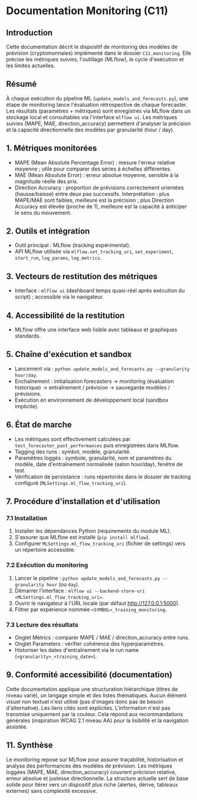 # Documentation Monitoring (C11)

## Introduction
Cette documentation décrit le dispositif de monitoring des modèles de prévision (cryptomonnaies) implémenté dans le dossier `C11_monitoring`. Elle précise les métriques suivies, l'outillage (MLflow), le cycle d'exécution et les limites actuelles. 

## Résumé
À chaque exécution du pipeline ML (`update_models_and_forecasts.py`), une étape de monitoring lance l'évaluation rétrospective de chaque forecaster. Les résultats (paramètres + métriques) sont enregistrés via MLflow dans un stockage local et consultables via l'interface `mlflow ui`. Les métriques suivies (MAPE, MAE, direction_accuracy) permettent d'analyser la précision et la capacité directionnelle des modèles par granularité (hour / day).

## 1. Métriques monitorées
- MAPE (Mean Absolute Percentage Error) : mesure l'erreur relative moyenne ; utile pour comparer des séries à échelles différentes.
- MAE (Mean Absolute Error) : erreur absolue moyenne, sensible à la magnitude réelle des prix.
- Direction Accuracy : proportion de prévisions correctement orientées (hausse/baisse) entre deux pas successifs.
Interprétation : plus MAPE/MAE sont faibles, meilleure est la précision ; plus Direction Accuracy est élevée (proche de 1), meilleure est la capacité à anticiper le sens du mouvement.

## 2. Outils et intégration
- Outil principal : MLflow (tracking expérimental).
- API MLflow utilisée via `mlflow.set_tracking_uri`, `set_experiment`, `start_run`, `log_params`, `log_metrics`.

## 3. Vecteurs de restitution des métriques
- Interface : `mlflow ui` (dashboard temps quasi-réel après exécution du script) ; accessible via le navigateur.

## 4. Accessibilité de la restitution
- MLflow offre une interface web lisible avec tableaux et graphiques standards.

## 5. Chaîne d'exécution et sandbox
- Lancement via : `python update_models_and_forecasts.py --granularity hour|day`.
- Enchaînement : initialisation forecasters -> monitoring (évaluation historique) -> entraînement / prévision -> sauvegarde modèles / prévisions.
- Exécution en environnement de développement local (sandbox implicite).

## 6. État de marche
- Les métriques sont effectivement calculées par `test_forecaster_past_performances` puis enregistrées dans MLflow.
- Tagging des runs : symbol, modèle, granularité.
- Paramètres loggés : symbole, granularité, nom et paramètres du modèle, date d'entraînement normalisée (selon hour/day), fenêtre de test.
- Vérification de persistance : runs répertoriés dans le dossier de tracking configuré (`MLSettings.ml_flow_tracking_uri`).

## 7. Procédure d'installation et d'utilisation
### 7.1 Installation
1. Installer les dépendances Python (requirements du module ML).
2. S'assurer que MLflow est installé (`pip install mlflow`).
3. Configurer `MLSettings.ml_flow_tracking_uri` (fichier de settings) vers un répertoire accessible.
### 7.2 Exécution du monitoring
1. Lancer le pipeline : `python update_models_and_forecasts.py --granularity hour` (ou `day`).
2. Démarrer l'interface : `mlflow ui --backend-store-uri <MLSettings.ml_flow_tracking_uri>`.
3. Ouvrir le navigateur à l'URL locale (par défaut http://127.0.0.1:5000).
4. Filtrer par expérience nommée `<SYMBOL>_training_monitoring`.
### 7.3 Lecture des résultats
- Onglet Metrics : comparer MAPE / MAE / direction_accuracy entre runs.
- Onglet Parameters : vérifier cohérence des hyperparamètres.
- Historiser les dates d'entraînement via le run name (`<granularity>_<training_date>`).

## 9. Conformité accessibilité (documentation)
Cette documentation applique une structuration hiérarchique (titres de niveau varié), un langage simple et des listes thématiques. Aucun élément visuel non textuel n'est utilisé (pas d'images donc pas de besoin d'alternative). Les liens cités sont explicites. L'information n'est pas transmise uniquement par la couleur. Cela répond aux recommandations générales (inspiration WCAG 2.1 niveau AA) pour la lisibilité et la navigation assistée.

## 11. Synthèse
Le monitoring repose sur MLflow pour assurer traçabilité, historisation et analyse des performances des modèles de prévision. Les métriques loggées (MAPE, MAE, direction_accuracy) couvrent précision relative, erreur absolue et justesse directionnelle. La structure actuelle sert de base solide pour itérer vers un dispositif plus riche (alertes, dérive, tableaux externes) sans complexité excessive.